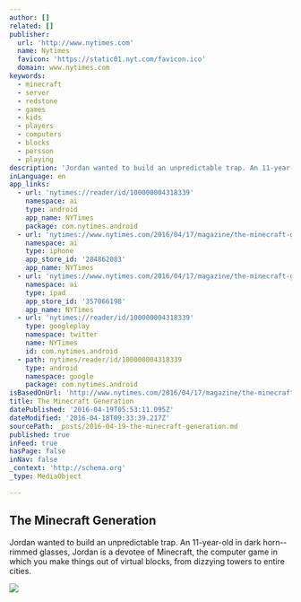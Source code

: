 ```yaml
---
author: []
related: []
publisher:
  url: 'http://www.nytimes.com'
  name: Nytimes
  favicon: 'https://static01.nyt.com/favicon.ico'
  domain: www.nytimes.com
keywords:
  - minecraft
  - server
  - redstone
  - games
  - kids
  - players
  - computers
  - blocks
  - persson
  - playing
description: 'Jordan wanted to build an unpredictable trap. An 11-year-old in dark horn-­rimmed glasses, Jordan is a devotee of Minecraft, the computer game in which you make things out of virtual blocks, from dizzying towers to entire cities.'
inLanguage: en
app_links:
  - url: 'nytimes://reader/id/100000004318339'
    namespace: ai
    type: android
    app_name: NYTimes
    package: com.nytimes.android
  - url: 'nytimes://www.nytimes.com/2016/04/17/magazine/the-minecraft-generation.html'
    namespace: ai
    type: iphone
    app_store_id: '284862083'
    app_name: NYTimes
  - url: 'nytimes://www.nytimes.com/2016/04/17/magazine/the-minecraft-generation.html'
    namespace: ai
    type: ipad
    app_store_id: '357066198'
    app_name: NYTimes
  - url: 'nytimes://reader/id/100000004318339'
    type: googleplay
    namespace: twitter
    name: NYTimes
    id: com.nytimes.android
  - path: nytimes/reader/id/100000004318339
    type: android
    namespace: google
    package: com.nytimes.android
isBasedOnUrl: 'http://www.nytimes.com/2016/04/17/magazine/the-minecraft-generation.html?rref=collection%2Fsectioncollection%2Fmagazine&_r=0'
title: The Minecraft Generation
datePublished: '2016-04-19T05:53:11.095Z'
dateModified: '2016-04-18T09:33:39.217Z'
sourcePath: _posts/2016-04-19-the-minecraft-generation.md
published: true
inFeed: true
hasPage: false
inNav: false
_context: 'http://schema.org'
_type: MediaObject

---
```

<article style=""><h1>The Minecraft Generation</h1><p>Jordan wanted to build an unpredictable trap. An 11-year-old in dark horn-­rimmed glasses, Jordan is a devotee of Minecraft, the computer game in which you make things out of virtual blocks, from dizzying towers to entire cities.</p><img src="https://static01.nyt.com/images/2016/04/17/magazine/17mag-minecraft-promo/17mag-minecraft-promo-facebookJumbo-v2.gif" /></article>